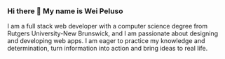 ### Hi there 👋 My name is Wei Peluso

I am a full stack web developer with a computer science degree from Rutgers University-New Brunswick, and I am passionate about designing and developing web apps. I am eager to practice my knowledge and determination, turn information into action and bring ideas to real life.

<!--
**WeiPeluso/WeiPeluso** is a ✨ _special_ ✨ repository because its `README.md` (this file) appears on your GitHub profile.

Here are some ideas to get you started:

- 🔭 I’m currently working on ...
- 🌱 I’m currently learning ...
- 👯 I’m looking to collaborate on ...
- 🤔 I’m looking for help with ...
- 💬 Ask me about ...
- 📫 How to reach me: ...
- 😄 Pronouns: ...
- ⚡ Fun fact: ...
-->
